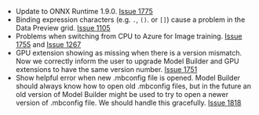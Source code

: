 - Update to ONNX Runtime 1.9.0. [Issue 1775](https://github.com/dotnet/machinelearning-modelbuilder/issues/1775)
- Binding expression characters (e.g. `.`, `()`. or `[]`) cause a problem in the Data Preview grid. [Issue 1105](https://github.com/dotnet/machinelearning-modelbuilder/issues/1105)
- Problems when switching from CPU to Azure for Image training. [Issue 1755](https://github.com/dotnet/machinelearning-modelbuilder/issues/1755) and [Issue 1267](https://github.com/dotnet/machinelearning-modelbuilder/issues/1267)
- GPU extension showing as missing when there is a version mismatch. Now we correctly inform the user to upgrade Model Builder and GPU extensions to have the same version number. [Issue 1751](https://github.com/dotnet/machinelearning-modelbuilder/issues/1751)
- Show helpful error when new .mbconfig file is opened. Model Builder should always know how to open old .mbconfig files, but in the future an old version of Model Builder might be used to try to open a newer version of .mbconfig file. We should handle this gracefully. [Issue 1818](https://github.com/dotnet/machinelearning-modelbuilder/issues/1818) 
